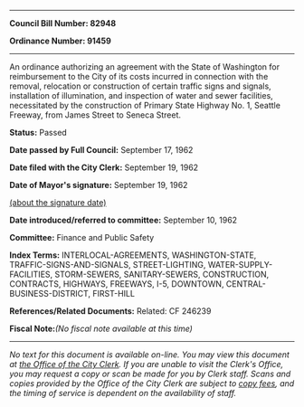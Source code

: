 

********

**Council Bill Number: 82948**
   
**Ordinance Number: 91459**
********

 An ordinance authorizing an agreement with the State of Washington for reimbursement to the City of its costs incurred in connection with the removal, relocation or construction of certain traffic signs and signals, installation of illumination, and inspection of water and sewer facilities, necessitated by the construction of Primary State Highway No. 1, Seattle Freeway, from James Street to Seneca Street.

**Status:** Passed
   
**Date passed by Full Council:** September 17, 1962
   
**Date filed with the City Clerk:** September 19, 1962
   
**Date of Mayor's signature:** September 19, 1962
   
[(about the signature date)](/~public/approvaldate.htm)
   
   
   
**Date introduced/referred to committee:** September 10, 1962
   
**Committee:** Finance and Public Safety
   
   
**Index Terms:** INTERLOCAL-AGREEMENTS, WASHINGTON-STATE, TRAFFIC-SIGNS-AND-SIGNALS, STREET-LIGHTING, WATER-SUPPLY-FACILITIES, STORM-SEWERS, SANITARY-SEWERS, CONSTRUCTION, CONTRACTS, HIGHWAYS, FREEWAYS, I-5, DOWNTOWN, CENTRAL-BUSINESS-DISTRICT, FIRST-HILL

**References/Related Documents:** Related: CF 246239

**Fiscal Note:**_(No fiscal note available at this time)_
********

_No text for this document is available on-line. You may view this document at [the Office of the City Clerk](http://www.seattle.gov/leg/clerk/contactUs.htm). If you are unable to visit the Clerk's Office, you may request a copy or scan be made for you by Clerk staff. Scans and copies provided by the Office of the City Clerk are subject to [copy fees](http://clerk.seattle.gov/~public/clerkfees.htm), and the timing of service is dependent on the availability of staff._

